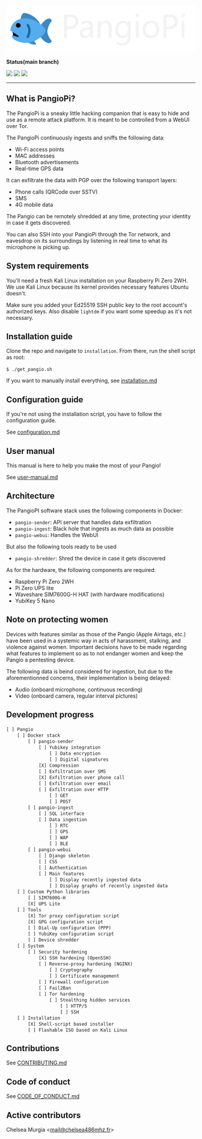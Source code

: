 ![](./docs/logo.png)

**Status(main branch)**

![](https://img.shields.io/badge/maintained-yes-green)
![](https://img.shields.io/badge/license-MIT-blue)
[![](https://img.shields.io/badge/website-pangio.xyz-red)](https://pangio.xyz)

---

## What is PangioPi?

The PangioPi is a sneaky little hacking companion that is easy to hide and use as a remote attack platform. It is meant to be controlled from a WebUI over Tor.

The PangioPi continuously ingests and sniffs the following data:
- Wi-Fi access points
- MAC addresses
- Bluetooth advertisements
- Real-time GPS data

It can exfiltrate the data with PGP over the following transport layers:
- Phone calls (QRCode over SSTV)
- SMS
- 4G mobile data

The Pangio can be remotely shredded at any time, protecting your identity in case it gets discovered.

You can also SSH into your PangioPi through the Tor network, and eavesdrop on its surroundings by listening in real time to what its microphone is picking up.

## System requirements

You'll need a fresh Kali Linux installation on your Raspberry Pi Zero 2WH. We use Kali Linux because its kernel provides necessary features Ubuntu doesn't.

Make sure you added your Ed25519 SSH public key to the root account's authorized keys. Also disable `lightdm` if you want some speedup as it's not necessary.

## Installation guide

Clone the repo and navigate to `installation`. From there, run the shell script as root:

`$ ./get_pangio.sh`

If you want to manually install everything, see [installation.md](./docs/installation.md)

## Configuration guide

If you're not using the installation script, you have to follow the configuration guide.

See [configuration.md](./docs/configuration.md)

## User manual

This manual is here to help you make the most of your Pangio!

See [user-manual.md](./docs/user-manual.md)

## Architecture

The PangioPI software stack uses the following components in Docker:
- `pangio-sender`: API server that handles data exfiltration
- `pangio-ingest`: Black hole that ingests as much data as possible
- `pangio-webui`: Handles the WebUI

But also the following tools ready to be used
- `pangio-shredder`: Shred the device in case it gets discovered

As for the hardware, the following components are required:
- Raspberry Pi Zero 2WH
- Pi Zero UPS lite
- Waveshare SIM7600G-H HAT (with hardware modifications)
- YubiKey 5 Nano

## Note on protecting women

Devices with features similar as those of the Pangio (Apple Airtags, etc.) have been used in a systemic way in acts of harassment, stalking, and violence against women. Important decisions have to be made regarding what features to implement so as to not endanger women and keep the Pangio a pentesting device.

The following data is beind considered for ingestion, but due to the aforementionned concerns, their implementation is being delayed:

- Audio (onboard microphone, continuous recording)
- Video (onboard camera, regular interval pictures)

## Development progress

```
[ ] Pangio
    [ ] Docker stack
        [ ] pangio-sender
            [ ] Yubikey integration
                [ ] Data encryption
                [ ] Digital signatures
            [X] Compression
            [ ] Exfiltration over SMS
            [X] Exfiltration over phone call
            [ ] Exfiltration over email
            [ ] Exfiltration over HTTP
                [ ] GET
                [ ] POST
        [ ] pangio-ingest
            [ ] SQL interface
            [ ] Data ingestion
                [ ] RTC
                [ ] GPS
                [ ] WAP
                [ ] BLE
        [ ] pangio-webui
            [ ] Django skeleton
            [ ] CSS
            [ ] Authentication
            [ ] Main features
                [ ] Display recently ingested data
                [ ] Display graphs of recently ingested data
    [ ] Custom Python libraries
        [ ] SIM7600G-H
        [X] UPS Lite
    [ ] Tools
        [X] Tor proxy configuration script
        [X] GPG configuration script
        [ ] Dial-Up configuration (PPP)
        [ ] YubiKey configuration script
        [ ] Device shredder
    [ ] System
        [ ] Security hardening
            [X] SSH hardening (OpenSSH)
            [ ] Reverse-proxy hardening (NGINX)
                [ ] Cryptography
                [ ] Certificate management
            [ ] Firewall configuration
            [ ] Fail2Ban
            [ ] Tor hardening
                [ ] Stealthing hidden services
                    [ ] HTTP/S
                    [ ] SSH
    [ ] Installation
        [X] Shell-script based installer
        [ ] Flashable ISO based on Kali Linux
```

## Contributions

See [CONTRIBUTING.md](./CONTRIBUTING.md)

## Code of conduct

See [CODE_OF_CONDUCT.md](./CODE_OF_CONDUCT.md)

## Active contributors

Chelsea Murgia <[mail@chelsea486mhz.fr](mailto:mail@chelsea486mhz.fr)>